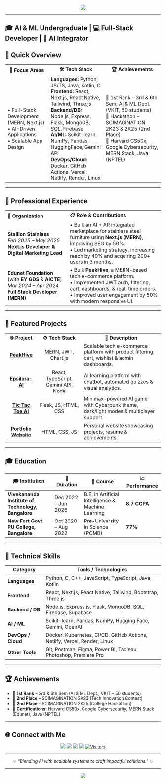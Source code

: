 <!-- Banner -->
<p align="center">
  <img src="https://capsule-render.vercel.app/api?type=waving&color=0:1E90FF,100:00BFFF&height=200&section=header&text=Hi%20👋%20I'm%20CHAMAN%20S&fontSize=40&fontColor=ffffff&animation=fadeIn" />
</p>

---

🎓 AI & ML Undergraduate | 💻 Full-Stack Developer | 🤖 AI Integrator  
---

## 📌 Quick Overview  

<table align="center" width="100%">
  <tr>
    <th align="center">🎯 Focus Areas</th>
    <th align="center">🛠️ Tech Stack</th>
    <th align="center">🏆 Achievements</th>
  </tr>
  <tr>
    <td align="left">
      • Full-Stack Development (MERN, Next.js)<br>
      • AI-Driven Applications<br>
      • Scalable App Design
    </td>
    <td align="left">
      <b>Languages:</b> Python, JS/TS, Java, Kotlin, C<br>
      <b>Frontend:</b> React, Next.js, React Native, Tailwind, Three.js<br>
      <b>Backend/DB:</b> Node.js, Express, Flask, MongoDB, SQL, Firebase<br>
      <b>AI/ML:</b> Scikit-learn, NumPy, Pandas, HuggingFace, Gemini API<br>
      <b>DevOps/Cloud:</b> Docker, GitHub Actions, Vercel, Netlify, Render, Linux
    </td>
    <td align="left">
      🥇 1st Rank – 3rd & 6th Sem, AI & ML Dept. (VKIT, 50 students)<br>
      🥈 Hackathon – SCIMAGINATION 2K23 & 2K25 (2nd Place)<br>
      📜 Harvard CS50x, Google Cybersecurity, MERN Stack, Java (NPTEL)
    </td>
  </tr>
</table>

---

## 💼 Professional Experience  

<table align="center" width="100%">
  <tr>
    <th align="left" width="40%">🏢 Organization</th>
    <th align="left" width="60%">📋 Role & Contributions</th>
  </tr>
  <tr>
    <td><b>Stallion Stainless</b> <br> <i>Feb 2025 – May 2025</i> <br> <b>Next.js Developer & Digital Marketing Lead</b></td>
    <td>
      • Built an AI + AR integrated marketplace for stainless steel furniture using <b>Next.js (MERN)</b>, improving SEO by 50%.<br>
      • Led marketing strategy, increasing reach by 40% and acquiring 200+ users in 3 months.
    </td>
  </tr>
  <tr>
    <td><b>Edunet Foundation</b> (with <b>EY GDS</b> & <b>AICTE</b>)<br> <i>Mar 2024 – Apr 2024</i><br> <b>Full Stack Developer (MERN)</b></td>
    <td>
      • Built <b>PeakHive</b>, a MERN-based tech e-commerce platform.<br>
      • Implemented JWT auth, filtering, cart, dashboards, & real-time orders.<br>
      • Improved user engagement by 50% with modern responsive UI.
    </td>
  </tr>
</table>

---

## 🚀 Featured Projects  

<table align="center" width="100%">
  <tr>
    <th align="center">🌐 Project</th>
    <th align="center">⚙️ Tech Stack</th>
    <th align="center">📖 Description</th>
  </tr>
  <tr>
    <td align="center"><a href="https://peakhive.vercel.app/"><b>PeakHive</b></a></td>
    <td align="center">MERN, JWT, Chart.js</td>
    <td align="left">Scalable tech e-commerce platform with product filtering, cart, wishlist & admin dashboards.</td>
  </tr>
  <tr>
    <td align="center"><a href="https://epsilora.vercel.app/"><b>Epsilora-AI</b></a></td>
    <td align="center">React, TypeScript, Gemini API, Node</td>
    <td align="left">AI learning platform with chatbot, automated quizzes & visual analytics.</td>
  </tr>
  <tr>
    <td align="center"><a href="https://tictactoe-ai-chammy.vercel.app/"><b>Tic Tac Toe AI</b></a></td>
    <td align="center">Flask, JS, HTML, CSS</td>
    <td align="left">Minimax-powered AI game with Cyberpunk theme, dark/light modes & multiplayer support.</td>
  </tr>
  <tr>
    <td align="center"><a href="https://portfolio-chaman.vercel.app/"><b>Portfolio Website</b></a></td>
    <td align="center">HTML, CSS, JS</td>
    <td align="left">Personal website showcasing projects, resume & achievements.</td>
  </tr>
</table>

---

## 🎓 Education  

| 🎓 Institution | 📅 Duration | 📘 Course | 📈 Performance |
|----------------|-------------|-----------|----------------|
| **Vivekananda Institute of Technology, Bangalore** | Dec 2022 – Jun 2026 | B.E. in Artificial Intelligence & Machine Learning | **8.7 CGPA** |
| **New Fort Govt. PU College, Bangalore** | Oct 2020 – Aug 2022 | Pre-University in Science (PCMB) | **77%** |

---

## 🧩 Technical Skills  

| Category | Tools / Technologies |
|-----------|----------------------|
| **Languages** | Python, C, C++, JavaScript, TypeScript, Java, Kotlin |
| **Frontend** | React, Next.js, React Native, Tailwind, Bootstrap, Three.js |
| **Backend / DB** | Node.js, Express.js, Flask, MongoDB, SQL, Firebase, Supabase |
| **AI / ML** | Scikit-learn, Pandas, NumPy, Hugging Face, Gemini, OpenAI |
| **DevOps / Cloud** | Docker, Kubernetes, CI/CD, GitHub Actions, Netlify, Vercel, Render, Linux |
| **Other Tools** | Git, Postman, Figma, Power BI, Tableau, Photoshop, Premiere Pro |

---

## 🏆 Achievements  

- 🥇 **1st Rank** – 3rd & 6th Sem (AI & ML Dept., VKIT – 50 students)  
- 🥈 **2nd Place** – SCIMAGINATION 2K23 (Tech Innovation Contest)  
- 🥈 **2nd Place** – SCIMAGINATION 2K25 (College Hackathon)  
- 📜 **Certifications:** Harvard CS50x, Google Cybersecurity, MERN Stack (Edunet), Java (NPTEL)

---

## 🌐 Connect with Me  

<p align="center">
  <a href="https://linkedin.com/in/chaman2003"><img src="https://img.shields.io/badge/LinkedIn-0A66C2?logo=linkedin&logoColor=white&style=for-the-badge"></a>
  <a href="https://github.com/chaman2003"><img src="https://img.shields.io/badge/GitHub-000?logo=github&logoColor=white&style=for-the-badge"></a>
  <a href="mailto:chamans7952@gmail.com"><img src="https://img.shields.io/badge/Email-D14836?logo=gmail&logoColor=white&style=for-the-badge"></a>
  <a href="https://portfolio-chaman.vercel.app/"><img src="https://img.shields.io/badge/Portfolio-FF7139?logo=firefox&logoColor=white&style=for-the-badge"></a>
  <a href="https://github.com/chaman2003"><img src="https://visitor-badge.laobi.icu/badge?page_id=chaman2003" alt="Visitors"></a>
</p>

---

<p align="center">
  ✨ <i>“Blending AI with scalable systems to craft impactful solutions.”</i> ✨
</p>

---

<!-- Footer Banner -->
<p align="center">
  <img src="https://capsule-render.vercel.app/api?type=waving&color=0:1E90FF,100:00BFFF&height=100&section=footer"/>
</p>
